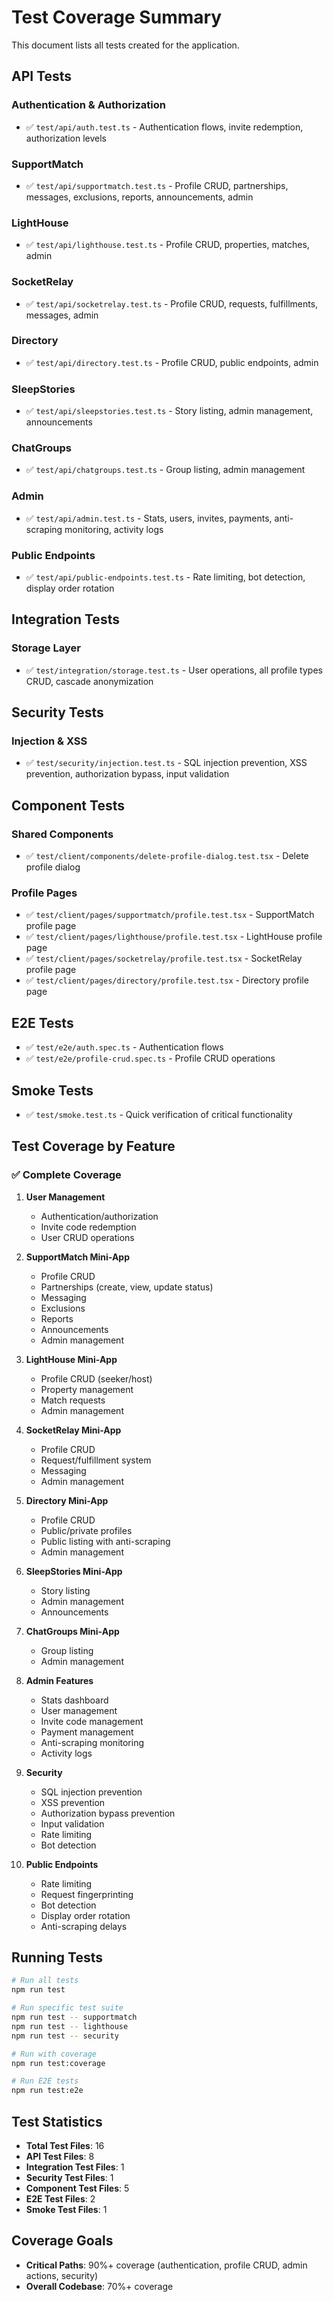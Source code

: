 # Test Coverage Summary

This document lists all tests created for the application.

## API Tests

### Authentication & Authorization
- ✅ `test/api/auth.test.ts` - Authentication flows, invite redemption, authorization levels

### SupportMatch
- ✅ `test/api/supportmatch.test.ts` - Profile CRUD, partnerships, messages, exclusions, reports, announcements, admin

### LightHouse
- ✅ `test/api/lighthouse.test.ts` - Profile CRUD, properties, matches, admin

### SocketRelay
- ✅ `test/api/socketrelay.test.ts` - Profile CRUD, requests, fulfillments, messages, admin

### Directory
- ✅ `test/api/directory.test.ts` - Profile CRUD, public endpoints, admin

### SleepStories
- ✅ `test/api/sleepstories.test.ts` - Story listing, admin management, announcements

### ChatGroups
- ✅ `test/api/chatgroups.test.ts` - Group listing, admin management

### Admin
- ✅ `test/api/admin.test.ts` - Stats, users, invites, payments, anti-scraping monitoring, activity logs

### Public Endpoints
- ✅ `test/api/public-endpoints.test.ts` - Rate limiting, bot detection, display order rotation

## Integration Tests

### Storage Layer
- ✅ `test/integration/storage.test.ts` - User operations, all profile types CRUD, cascade anonymization

## Security Tests

### Injection & XSS
- ✅ `test/security/injection.test.ts` - SQL injection prevention, XSS prevention, authorization bypass, input validation

## Component Tests

### Shared Components
- ✅ `test/client/components/delete-profile-dialog.test.tsx` - Delete profile dialog

### Profile Pages
- ✅ `test/client/pages/supportmatch/profile.test.tsx` - SupportMatch profile page
- ✅ `test/client/pages/lighthouse/profile.test.tsx` - LightHouse profile page
- ✅ `test/client/pages/socketrelay/profile.test.tsx` - SocketRelay profile page
- ✅ `test/client/pages/directory/profile.test.tsx` - Directory profile page

## E2E Tests

- ✅ `test/e2e/auth.spec.ts` - Authentication flows
- ✅ `test/e2e/profile-crud.spec.ts` - Profile CRUD operations

## Smoke Tests

- ✅ `test/smoke.test.ts` - Quick verification of critical functionality

## Test Coverage by Feature

### ✅ Complete Coverage

1. **User Management**
   - Authentication/authorization
   - Invite code redemption
   - User CRUD operations

2. **SupportMatch Mini-App**
   - Profile CRUD
   - Partnerships (create, view, update status)
   - Messaging
   - Exclusions
   - Reports
   - Announcements
   - Admin management

3. **LightHouse Mini-App**
   - Profile CRUD (seeker/host)
   - Property management
   - Match requests
   - Admin management

4. **SocketRelay Mini-App**
   - Profile CRUD
   - Request/fulfillment system
   - Messaging
   - Admin management

5. **Directory Mini-App**
   - Profile CRUD
   - Public/private profiles
   - Public listing with anti-scraping
   - Admin management

6. **SleepStories Mini-App**
   - Story listing
   - Admin management
   - Announcements

7. **ChatGroups Mini-App**
   - Group listing
   - Admin management

8. **Admin Features**
   - Stats dashboard
   - User management
   - Invite code management
   - Payment management
   - Anti-scraping monitoring
   - Activity logs

9. **Security**
   - SQL injection prevention
   - XSS prevention
   - Authorization bypass prevention
   - Input validation
   - Rate limiting
   - Bot detection

10. **Public Endpoints**
    - Rate limiting
    - Request fingerprinting
    - Bot detection
    - Display order rotation
    - Anti-scraping delays

## Running Tests

```bash
# Run all tests
npm run test

# Run specific test suite
npm run test -- supportmatch
npm run test -- lighthouse
npm run test -- security

# Run with coverage
npm run test:coverage

# Run E2E tests
npm run test:e2e
```

## Test Statistics

- **Total Test Files**: 16
- **API Test Files**: 8
- **Integration Test Files**: 1
- **Security Test Files**: 1
- **Component Test Files**: 5
- **E2E Test Files**: 2
- **Smoke Test Files**: 1

## Coverage Goals

- **Critical Paths**: 90%+ coverage (authentication, profile CRUD, admin actions, security)
- **Overall Codebase**: 70%+ coverage

